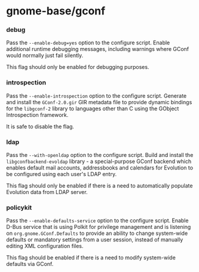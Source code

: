 # gnome-base/gconf

### debug
Pass the `--enable-debug=yes` option to the configure script. Enable additional runtime debugging messages, including warnings where GConf would normally just fail silently.

This flag should only be enabled for debugging purposes.

### introspection
Pass the `--enable-introspection` option to the configure script. Generate and install the `GConf-2.0.gir` GIR metadata file to provide dynamic bindings for the `libgconf-2` library to languages other than C using the GObject Introspection framework.

It is safe to disable the flag.

### ldap
Pass the `--with-openldap` option to the configure script. Build and install the `libgconfbackend-evoldap` library - a special-purpose GConf backend which enables default mail accounts, addressbooks and calendars for Evolution to be configured using each user's LDAP entry.

This flag should only be enabled if there is a need to automatically populate Evolution data from LDAP server.

### policykit
Pass the `--enable-defaults-service` option to the configure script. Enable D-Bus service that is using Polkit for privilege management and is listening on `org.gnome.GConf.Defaults` to provide an ability to change system-wide defaults or mandatory settings from a user session, instead of manually editing XML configuration files.

This flag should be enabled if there is a need to modify system-wide defaults via GConf.
